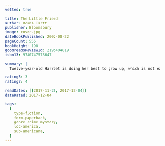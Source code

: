 ```yaml
---
vetted: true

title: The Little Friend
author: Donna Tartt
publisher: Bloomsbury
image: cover.jpg
dateBookPublished: 2002-08-22
pageCount: 555
bookHeight: 198
goodreadsReviewId: 2195404819
isbn13: 9780747573647

summary: |
  Twelve-year-old Harriet is doing her best to grow up, which is not easy as her mother is permanently on medication, her father has silently moved to another city, and her serene sister rarely notices anything. All of them are still suffering from the shocking and mysterious death of her brother Robin twelve years earlier, and it seems to Harriet that the family may never recover. So, inspired by Captain Scott, Houdini, and Robert Louis Stevenson, she sets out with her only friend Hely to find Robin's murderer and punish him. But what starts out as a child's game soon becomes a dark and dangerous journey into the menacing underworld of a small Mississippi town.

rating5: 3
rating7: 4

readDates: [[2017-11-26, 2017-12-04]]
dateRated: 2017-12-04

tags:
  [
    type-fiction,
    form-paperback,
    genre-crime-mystery,
    loc-america,
    sub-americana,
  ]
---
```

